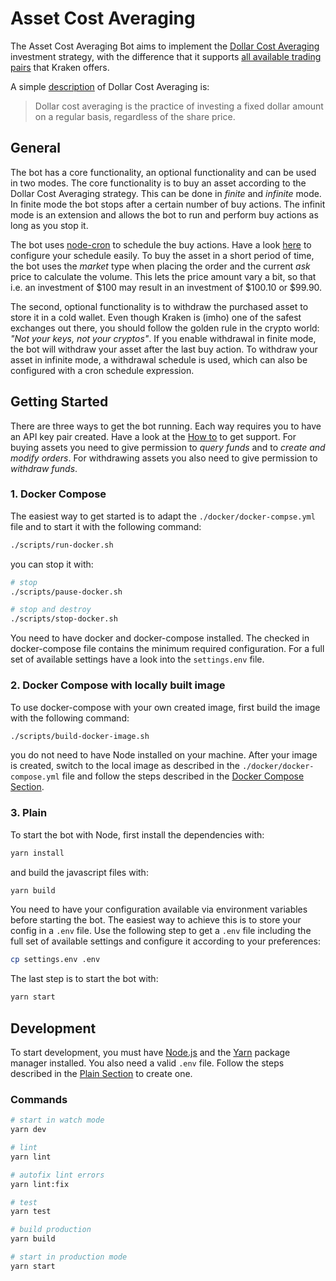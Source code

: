 # Asset Cost Averaging

The Asset Cost Averaging Bot aims to implement the [Dollar Cost Averaging](https://www.investopedia.com/terms/d/dollarcostaveraging.asp) investment strategy, with the difference that it supports [all available trading pairs](https://support.kraken.com/hc/en-us/articles/202944246-All-available-currencies-and-trading-pairs-on-Kraken) that Kraken offers.

A simple [description](https://intelligent.schwab.com/article/) of Dollar Cost Averaging is:
> Dollar cost averaging is the practice of investing a fixed dollar amount on a regular basis, regardless of the share price.


## General

The bot has a core functionality, an optional functionality and can be used in two modes. The core functionality is to buy an asset according to the Dollar Cost Averaging strategy. This can be done in *finite* and *infinite* mode. In finite mode the bot stops after a certain number of buy actions. The infinit mode is an extension and allows the bot to run and perform buy actions as long as you stop it.

The bot uses [node-cron](https://www.npmjs.com/package/node-cron) to schedule the buy actions. Have a look [here](https://crontab.guru) to configure your schedule easily. To buy the asset in a short period of time, the bot uses the *market* type when placing the order and the current *ask* price to calculate the volume. This lets the price amount vary a bit, so that i.e. an investment of $100 may result in an investment of $100.10 or $99.90.

The second, optional functionality is to withdraw the purchased asset to store it in a cold wallet. Even though Kraken is (imho) one of the safest exchanges out there, you should follow the golden rule in the crypto world: *"Not your keys, not your cryptos"*. If you enable withdrawal in finite mode, the bot will withdraw your asset after the last buy action. To withdraw your asset in infinite mode, a withdrawal schedule is used, which can also be configured with a cron schedule expression.


## Getting Started

There are three ways to get the bot running. Each way requires you to have an API key pair created. Have a look at the [How to](https://support.kraken.com/hc/en-us/articles/360000919966-How-to-generate-an-API-key-pair-) to get support. For buying assets you need to give permission to *query funds* and to *create and modify orders*. For withdrawing assets you also need to give permission to *withdraw funds*.


### 1. Docker Compose

The easiest way to get started is to adapt the `./docker/docker-compse.yml` file and to start it with the following command:
```bash
./scripts/run-docker.sh
```

you can stop it with:
```bash
# stop
./scripts/pause-docker.sh

# stop and destroy
./scripts/stop-docker.sh
```

You need to have docker and docker-compose installed. The checked in docker-compose file contains the minimum required configuration. For a full set of available settings have a look into the `settings.env` file.


### 2. Docker Compose with locally built image

To use docker-compose with your own created image, first build the image with the following command:
```bash
./scripts/build-docker-image.sh
```

you do not need to have Node installed on your machine. After your image is created, switch to the local image as described in the `./docker/docker-compose.yml` file and follow the steps described in the [Docker Compose Section](#1-docker-compose).


### 3. Plain

To start the bot with Node, first install the dependencies with:
```bash
yarn install
```

and build the javascript files with:
```bash
yarn build
```

You need to have your configuration available via environment variables before starting the bot. The easiest way to achieve this is to store your config in a `.env` file. Use the following step to get a `.env` file including the full set of available settings and configure it according to your preferences:
```bash
cp settings.env .env
```

The last step is to start the bot with:
```bash
yarn start
```


## Development

To start development, you must have [Node.js](https://nodejs.org/en/) and the [Yarn](https://yarnpkg.com) package manager installed. You also need a valid `.env` file. Follow the steps described in the [Plain Section](#3-plain) to create one.

### Commands

```bash
# start in watch mode
yarn dev

# lint
yarn lint

# autofix lint errors
yarn lint:fix

# test
yarn test

# build production
yarn build

# start in production mode
yarn start
```